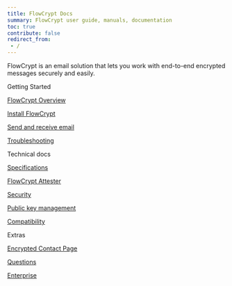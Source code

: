 ```yaml
---
title: FlowCrypt Docs
summary: FlowCrypt user guide, manuals, documentation
toc: true
contribute: false
redirect_from:
 - /
---
```


FlowCrypt is an email solution that lets you work with end-to-end encrypted messages securely and easily.

<div class="container">
  <div class="row display-flex">
    <div class="col-xs-12 col-sm-6 col-lg-4">
      <p class="landing-column-title">Getting Started</p>
      <div class="landing-column-content">
        <p><a href="guide/overview.html">FlowCrypt Overview</a></p>
        <p><a href="guide/setup/install.html">Install FlowCrypt</a></p>
        <p><a href="guide/send-and-receive/index.html">Send and receive email</a></p>
        <p><a href="guide/troubleshoot">Troubleshooting</a></p>
      </div>
    </div>
    <div class="col-xs-12 col-sm-6 col-lg-4">
      <p class="landing-column-title">Technical docs</p>
      <div class="landing-column-content">
        <p><a href="technical/specifications.html">Specifications</a></p>
        <p><a href="technical/attester.html">FlowCrypt Attester</a></p>
        <p><a href="technical/security.html">Security</a></p>
        <p><a href="technical/manage-private-keys.html">Public key management</a></p>
        <p><a href="technical/openpgp-compatibility.html">Compatibility</a></p>
      </div>
    </div>
    <div class="col-xs-12 col-sm-6 col-lg-4">
      <p class="landing-column-title">Extras</p>
      <div class="landing-column-content">
        <p><a href="guide/send-and-receive/encrypted-contact-page.html">Encrypted Contact Page</a></p>
        <p><a href="help/faq.html">Questions</a></p>
        <p><a href="business/enterprise.html">Enterprise</a></p>
      </div>
    </div>
  </div>
</div>
